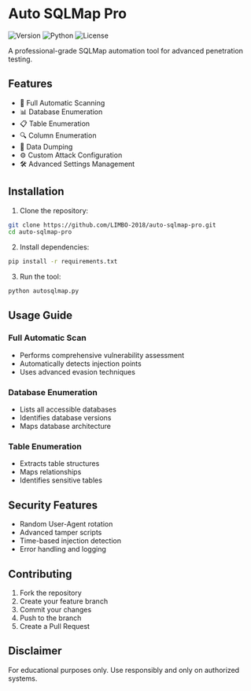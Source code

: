 # Auto SQLMap Pro

![Version](https://img.shields.io/badge/version-2.0-blue)
![Python](https://img.shields.io/badge/python-3.8%2B-green)
![License](https://img.shields.io/badge/license-MIT-red)

A professional-grade SQLMap automation tool for advanced penetration testing.

## Features

- 🚀 Full Automatic Scanning
- 📊 Database Enumeration
- 📋 Table Enumeration
- 🔍 Column Enumeration
- 💾 Data Dumping
- ⚙️ Custom Attack Configuration
- 🛠️ Advanced Settings Management

## Installation

1. Clone the repository:
```bash
git clone https://github.com/LIMBO-2018/auto-sqlmap-pro.git
cd auto-sqlmap-pro
```

2. Install dependencies:
```bash
pip install -r requirements.txt
```

3. Run the tool:
```bash
python autosqlmap.py
```

## Usage Guide

### Full Automatic Scan
- Performs comprehensive vulnerability assessment
- Automatically detects injection points
- Uses advanced evasion techniques

### Database Enumeration
- Lists all accessible databases
- Identifies database versions
- Maps database architecture

### Table Enumeration
- Extracts table structures
- Maps relationships
- Identifies sensitive tables

## Security Features

- Random User-Agent rotation
- Advanced tamper scripts
- Time-based injection detection
- Error handling and logging

## Contributing

1. Fork the repository
2. Create your feature branch
3. Commit your changes
4. Push to the branch
5. Create a Pull Request

## Disclaimer

For educational purposes only. Use responsibly and only on authorized systems.
